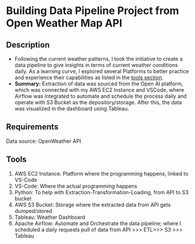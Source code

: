 # Building Data Pipeline Project from Open Weather Map API

## Description
- Following the current weather patterns, I took the initiative to create a data pipeline to give insights in terms of current weather conditions daily. As a learning curve, I explored several Platforms to better practice and experience their capabilities as listed in the [tools section](##Tools).
- **Summary:** Extraction of data was sourced from the Open AI platform, which was connected with my AWS EC2 Instance and VSCode, where Airflow was integrated to automate and schedule the process daily and operate with S3 Bucket as the depository/storage. After this, the data was visualized in the dashboard using Tableau.

## Requirements
Data source: OpenWeather API

## Tools
1. AWS EC2 Instance: Platform where the programming happens, linked to VS-Code
2. VS-Code: Where the actual programming happens
3. Python: To help with Extraction-Transformation-Loading, from API to S3 bucket
4. AWS S3 Bucket: Storage where the extracted data from API gets dumped/stored
5. Tableau: Weather Dashboard
6. Apache Airflow: Automate and Orchestrate the data pipeline; where I scheduled a daily requests pull of data from API >>> ETL>>> S3 >>> Tableau
